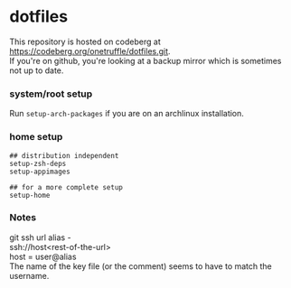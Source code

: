 # dotfiles

This repository is hosted on codeberg at https://codeberg.org/onetruffle/dotfiles.git. \
If you're on github, you're looking at a backup mirror which is sometimes not up to date.

[//]: # (I frequently squash the commits to save memory and because I don't really
require git versioning for this repository.)

### system/root setup
Run `setup-arch-packages` if you are on an archlinux installation.

[//]: # (Screw you if you aren't. Talking about you, Tim.)

### home setup

```
## distribution independent
setup-zsh-deps
setup-appimages

## for a more complete setup
setup-home
```

### Notes
git ssh url alias -\
ssh://host\<rest-of-the-url\>\
host = user@alias\
The name of the key file (or the comment) seems to have to match the username.
